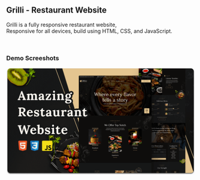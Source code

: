 <div align="start">
 
  <br />

  <h2 align="start">Grilli - Restaurant Website</h2>

Grilli is a fully responsive restaurant website, <br />Responsive for all devices, build using HTML, CSS, and JavaScript.

</div>

<br />

### Demo Screeshots

![Grilli Desktop Demo](./readme-images/desktop.png "Desktop Demo")
